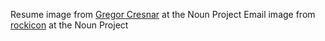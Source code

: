 Resume image from <a href = https://thenounproject.com/grega.cresnar/>Gregor Cresnar</a> at the Noun Project
Email image from <a href = https://thenounproject.com/rockicon/rockicon/> rockicon</a> at the Noun Project